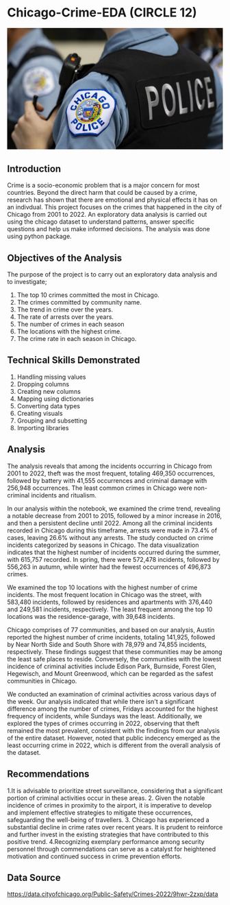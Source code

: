 # Chicago-Crime-EDA (CIRCLE 12)
![](chicagopd.webp)

## Introduction
Crime is a socio-economic problem that is a major concern for most countries. Beyond the direct harm that could be caused by a crime, research has shown that there are emotional and physical effects it has on an indivdual. This project focuses on the crimes that happened in the city of Chicago from 2001 to 2022.
An exploratory data analysis is carried out using the chicago dataset to understand patterns, answer specific questions and help us make informed decisions.
The analysis was done using python package.

## Objectives of the Analysis
The purpose of the project is to carry out an exploratory data analysis and to investigate;
1.	The top 10 crimes committed the most in Chicago.
2.	The crimes committed by community name.
3.	The trend in crime over the years.
4.	The rate of arrests over the years.
5.	The number of crimes in each season
6.	The locations with the highest crime.
7.	The crime rate in each season in Chicago.


## Technical Skills Demonstrated
1. Handling missing values
2. Dropping columns
3. Creating new columns
4. Mapping using dictionaries
5. Converting data types
6. Creating visuals
7. Grouping and subsetting 
8. Importing libraries

## Analysis
The analysis reveals that among the incidents occurring in Chicago from 2001 to 2022, theft was the most frequent, totaling 469,350 occurrences, followed by battery with 41,555 occurrences and criminal damage with 256,948 occurrences. The least common crimes in Chicago were non-criminal incidents and ritualism.

In our analysis within the notebook, we examined the crime trend, revealing a notable decrease from 2001 to 2015, followed by a minor increase in 2016, and then a persistent decline until 2022. Among all the criminal incidents recorded in Chicago during this timeframe, arrests were made in 73.4% of cases, leaving 26.6% without any arrests.
The study conducted on crime incidents categorized by seasons in Chicago.
The data visualization indicates that the highest number of incidents occurred during the summer, with 615,757 recorded. In spring, there were 572,478 incidents, followed by 556,263 in autumn, while winter had the fewest occurrences of 496,873 crimes.

We examined the top 10 locations with the highest number of crime incidents. The most frequent location in Chicago was the street, with 583,480 incidents, followed by residences and apartments with 376,440 and 249,581 incidents, respectively. The least frequent among the top 10 locations was the residence-garage, with 39,648 incidents.

Chicago comprises of 77 communities, and based on our analysis, Austin reported the highest number of crime incidents, totaling 141,925, followed by Near North Side and South Shore with 78,979 and 74,855 incidents, respectively. These findings suggest that these communities may be among the least safe places to reside. Conversely, the communities with the lowest incidence of criminal activities include Edison Park, Burnside, Forest Glen, Hegewisch, and Mount Greenwood, which can be regarded as the safest communities in Chicago.

We conducted an examination of criminal activities across various days of the week. Our analysis indicated that while there isn't a significant difference among the number of crimes, Fridays accounted for the highest frequency of incidents, while Sundays was the least. 
Additionally, we explored the types of crimes occurring in 2022, observing that theft remained the most prevalent, consistent with the findings from our analysis of the entire dataset. However, noted that public indecency emerged as the least occurring crime in 2022, which is different from the overall analysis of the dataset.


## Recommendations
1.It is advisable to prioritize street surveillance, considering that a significant portion of criminal activities occur in these areas.
2. Given the notable incidence of crimes in proximity to the airport, it is imperative to develop and implement effective strategies to mitigate these occurrences, safeguarding the well-being of travellers.
3. Chicago has experienced a substantial decline in crime rates over recent years. It is prudent to reinforce and further invest in the existing strategies that have contributed to this positive trend. 4.Recognizing exemplary performance among security personnel through commendations can serve as a catalyst for heightened motivation and continued success in crime prevention efforts.

## Data Source
https://data.cityofchicago.org/Public-Safety/Crimes-2022/9hwr-2zxp/data


